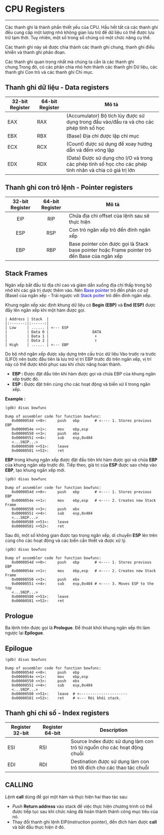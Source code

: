 # CPU Registers
---
Các thanh ghi là thành phần thiết yếu của CPU. Hầu hết tất cả các thanh ghi đều cung cấp một lượng nhỏ không gian lưu trữ để dữ liệu có thể được lưu trữ tạm thời. Tuy nhiên, một số trong số chúng có một chức năng cụ thể.

Các thanh ghi này sẽ được chia thành các thanh ghi chung, thanh ghi điều khiển và thanh ghi phân đoạn.

Các thanh ghi quan trọng nhất mà chúng ta cần là các thanh ghi chung.Trong đó, có các phân chia nhỏ hơn thành các thanh ghi Dữ liệu, các thanh ghi Con trỏ và các thanh ghi Chỉ mục.

## Thanh ghi dữ liệu - Data registers

| 32-bit Register | 64-bit Register | Mô tả                                                                                                   |
|-----------------|-----------------|---------------------------------------------------------------------------------------------------------|
| EAX             | RAX             | (Accumulator) Bộ tích lũy được sử dụng trong đầu vào/đầu ra và cho các phép tính số học                 |
| EBX             | RBX             | (Base) Địa chỉ được lập chỉ mục                                                                         |
| ECX             | RCX             | (Count) được sử dụng để xoay hướng dẫn và đếm vòng lặp                                                  |
| EDX             | RDX             | (Data) Được sử dụng cho I/O và trong các phép tính số học cho các phép tính nhân và chia có giá trị lớn |


## Thanh ghi con trỏ lệnh - Pointer registers

| 32-bit Register | 64-bit Register | Mô tả                                                                                        |
|:---------------:|:---------------:|----------------------------------------------------------------------------------------------|
| EIP             | RIP             | Chứa địa chỉ offset của lệnh sau sẽ thực hiện                                                |
| ESP             | RSP             | Con trỏ ngăn xếp trỏ đến đỉnh ngăn xếp                                                       |
| EBP             | RBP             | Base pointer còn được gọi là Stack base pointer hoặc Frame pointer trỏ đến Base của ngăn xếp |

## Stack Frames

Ngăn xếp bắt đầu từ địa chỉ cao và giảm dần xuống địa chỉ thấp trong bộ nhớ khi các giá trị dược thêm vào. Nên <span style="color:blue">Base pointer</span> trỏ đến phần cơ sở (Base) của ngăn xếp - Trái ngược với <span style="color:blue">Stack poiter</span> trỏ đến đỉnh ngăn xếp.

Khung ngăn xếp xác định khung dữ liệu có **Begin (EBP)** và **End (ESP)** được đẩy lên ngăn xếp khi một hàm được gọi.

```shell
| Address | Stack  |
|:-------:|:------:|
| Low     | ...... | <--- ESP           
|         | Data 0 |                    DATA
|         | Data 1 |                     ⬇
|         | Data 2 |                     ⬇
| High    | ...... | <--- EBP          
```

Do bộ nhớ ngăn xếp được xây dựng trên cấu trúc dữ liệu Vào trước ra trước (LIFO) nên bước đầu tiên là lưu trữ vị trí EBP trước đó trên ngăn xếp, vị trí này có thể được khôi phục sau khi chức năng hoàn thành.

* **EBP :** Được đặt đầu tiên khi hàm được gọi và chứa EBP của khung ngăn xếp trước đó. 
* **ESP :** Được đặt trên cùng cho các hoạt động và biến xử lí trong ngăn xếp.

**Example :**
```shell
(gdb) disas bowfunc 

Dump of assembler code for function bowfunc:
   0x0000054d <+0>:	    push   ebp       # <---- 1. Stores previous EBP
   0x0000054e <+1>:	    mov    ebp,esp
   0x00000550 <+3>:	    push   ebx
   0x00000551 <+4>:	    sub    esp,0x404
   <...SNIP...>
   0x00000580 <+51>:	leave  
   0x00000581 <+52>:	ret 

```

**EBP** trong khung ngăn xếp được đặt đầu tiên khi hàm được gọi và chứa **EBP** của khung ngăn xếp trước đó. Tiếp theo, giá trị của **ESP** được sao chép vào **EBP**, tạo khung ngăn xếp mới.

```shell
(gdb) disas bowfunc 

Dump of assembler code for function bowfunc:
   0x0000054d <+0>:	    push   ebp       # <---- 1. Stores previous EBP
   0x0000054e <+1>:	    mov    ebp,esp   # <---- 2. Creates new Stack Frame
   0x00000550 <+3>:	    push   ebx
   0x00000551 <+4>:	    sub    esp,0x404 
   <...SNIP...>
   0x00000580 <+51>:	leave  
   0x00000581 <+52>:	ret    
```

Sau đó, một số không gian được tạo trong ngăn xếp, di chuyển **ESP** lên trên cùng cho các hoạt động và các biến cần thiết và được xử lý.

```shell
(gdb) disas bowfunc 

Dump of assembler code for function bowfunc:
   0x0000054d <+0>:	    push   ebp       # <---- 1. Stores previous EBP
   0x0000054e <+1>:	    mov    ebp,esp   # <---- 2. Creates new Stack Frame
   0x00000550 <+3>:	    push   ebx
   0x00000551 <+4>:	    sub    esp,0x404 # <---- 3. Moves ESP to the top
   <...SNIP...>
   0x00000580 <+51>:	leave  
   0x00000581 <+52>:	ret    
```

## Prologue

Ba lệnh trên được gọi là **Prologue**. Để thoát khỏi khung ngăn xếp thì làm ngược lại **Epilogue**. 

## Epilogue

```shell
(gdb) disas bowfunc 

Dump of assembler code for function bowfunc:
   0x0000054d <+0>:	    push   ebp       
   0x0000054e <+1>:	    mov    ebp,esp   
   0x00000550 <+3>:	    push   ebx
   0x00000551 <+4>:	    sub    esp,0x404 
   <...SNIP...>
   0x00000580 <+51>:	leave  # <----------------------
   0x00000581 <+52>:	ret    # <--- Rời khỏi stack.
```

## Thanh ghi chỉ số - Index registers

| Register 32-bit | Register 64-bit | Description                                                            |
|-----------------|-----------------|------------------------------------------------------------------------|
| ESI             | RSI             | Source Index được sử dụng làm con trỏ từ nguồn cho các hoạt động chuỗi |
| EDI             | RDI             | Destination được sử dụng làm con trỏ tới đích cho các thao tác chuỗi   |


## CALLING

Lệnh **call** dùng để gọi một hàm và thực hiện hai thao tác sau:
- _Push_ **Return address** vào stack để việc thực hiện chương trình có thể được tiếp tục sau khi chức năng đã hoàn thành thành công mục tiêu của nó.
- Thay đổi thanh ghi lệnh EIP(instruction pointer), đến đích hàm được **call** và bắt đầu thực hiện ở đó.






